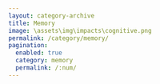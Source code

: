 ```yaml
---
layout: category-archive
title: Memory
image: \assets\img\impacts\cognitive.png
permalink: /category/memory/
pagination: 
  enabled: true
  category: memory
  permalink: /:num/
---
```



